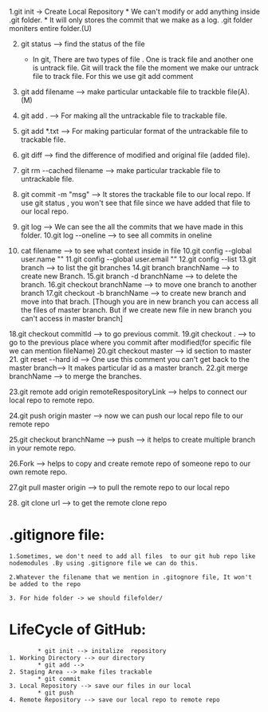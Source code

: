 1.git init -> Create Local Repository
    * We can't modify or add anything inside .git folder.
    * It will only stores the commit that we make as a log. .git folder moniters entire folder.(U)

2. git status --> find the status of the file
    * In git, There are two types of file . One is track file and another one is untrack file. Git will track the file the moment we make our untrack file to track file. For this we use git add comment

3. git add filename --> make particular untackable  file to trackble file(A). (M)

4. git add . -->  For making all the untrackable file to trackable file.
 
5. git add *.txt --> For making particular format of the  untrackable file to trackable file.

6.  git diff --> find the difference of modified and original file (added file).

7. git rm --cached filename --> make particular trackable file to untrackable file.

8. git commit -m "msg" --> It stores the trackable file to our local repo. If use git status , you won't see that file since we have added that file to our local repo.

9. git log --> We can see the all the commits that we have made in this folder.
10.git log --oneline --> to see all commits in oneline
11. cat filename --> to see what context inside in file
10.git config --global user.name ""
11.git config --global user.email ""
12.git config --list
13.git branch --> to list the git branches
14.git branch branchName --> to create new Branch.
15.git branch -d branchName --> to delete the branch. 
16.git checkout branchName --> to move one branch to another branch
17.git checkout -b branchName --> to create new branch and move into that brach.
[Though you are in new branch you can access all the files of master branch. But if we create new file in new branch you can't access in master branch]

18.git checkout commitId --> to go previous commit.
19.git checkout . --> to go to the previous place where you commit after modified(for specific file we can mention fileName)
20.git checkout master --> id section to master
21. git reset --hard id --> One use this comment you can't get back to the master branch--> It makes particular id as a master branch.
22.git merge branchName --> to merge the branches.

23.git remote add origin remoteRespositoryLink --> helps to connect our local repo to remote repo.

24.git push origin master --> now we can push our local repo file to our remote repo

25.git checkout branchName --> push --> it helps to create multiple branch in your remote repo.

26.Fork --> helps to copy and create remote repo of someone repo to our own remote repo.

27.git pull master origin --> to pull the remote repo to our local repo

28. git clone url --> to get the remote clone repo

# .gitignore file:
    1.Sometimes, we don't need to add all files  to our git hub repo like nodemodules .By using .gitignore file we can do this.

    2.Whatever the filename that we mention in .gitognore file, It won't be added to the repo

    3. For hide folder -> we should filefolder/
# LifeCycle of GitHub:
            * git init --> initalize  repository
    1. Working Directory --> our directory
            * git add -->
    2. Staging Area --> make files trackable
            * git commit
    3. Local Repository --> save our files in our local
            * git push
    4. Remote Repository --> save our local repo to remote repo